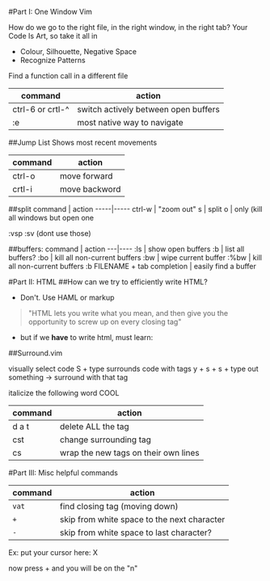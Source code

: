 #Part I: One Window Vim

How do we go to the right file, in the right window, in the right tab? 
Your Code Is Art, so take it all in
- Colour, Silhouette, Negative Space
- Recognize Patterns



Find a function call in a different file

command | action
---|---
ctrl-6 or crtl-^ | switch actively between open buffers
:e | most native way to navigate

##Jump List 
Shows most recent movements

command | action
-----|----
ctrl-o | move forward
crtl-i | move backword

##split
command | action
-----|-----
ctrl-w | "zoom out" 
s | split
o | only (kill all windows but open one


:vsp
:sv
(dont use those) 


##buffers:
command | action
---|----
:ls | show open buffers
:b  | list all buffers? 
:bo | kill all non-current buffers
:bw | wipe current buffer
:%bw | kill all non-current buffers
:b FILENAME + tab completion | easily find a buffer



#Part II: HTML
##How can we try to efficiently write HTML? 
- Don't. Use HAML or markup
>  "HTML lets you write what you mean, and then give you the opportunity to screw up on every closing tag"
- but if we **have** to write html, must learn:


##Surround.vim

visually select code
S + type <body> surrounds code with <body> </body> tags
y + s + s + type out something -> surround with that tag

italicize the following word COOL

command | action
---|-----
d a t | delete ALL the tag
cst | change surrounding tag
cs <C-T> | wrap the new tags on their own lines

#Part III: Misc helpful commands

command | action
---|----
`vat` <ESC> | find closing tag (moving down) 
`+` | skip from white space to the next character
`-` | skip from white space to last character? 

Ex: 
put your cursor here: X

   now press + and you will be on the "n"
